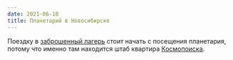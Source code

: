 ```yaml
---
date: 2021-06-18
title: Планетарий в Новосибирске
---
```


Поездку в [заброшенный лагерь](/ru/paranormal/abandoned-summer-camp) стоит начать с посещения планетария, потому что именно там находится штаб квартира [Космопоиска](ru/paranormal/mysterious-nobosibirsk).